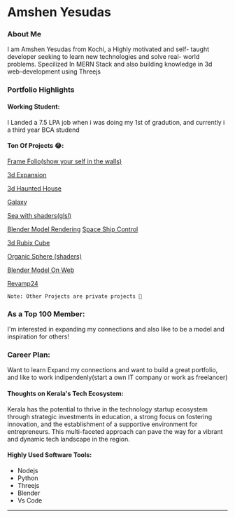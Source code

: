 # Amshen Yesudas

### About Me
I am Amshen Yesudas from Kochi, a Highly motivated and self-
taught developer seeking to learn new technologies and solve real-
world problems. Specilized In MERN Stack and also building knowledge in 3d web-development using Threejs

### Portfolio Highlights

#### Working Student: 

I Landed a 7.5 LPA job when i was doing my 1st of gradution, and currently i a third year BCA studend

#### Ton Of Projects  😂:

[Frame Folio(show your self in the walls)](https://framefolio.vercel.app/)

[3d Expansion](https://3d-expansion.vercel.app/)

[3d Haunted House](https://haunted-house-amshen.vercel.app/)

[Galaxy](https://galaxy-amshen.vercel.app/)

[Sea with shaders(glsl)](https://raging-sea-sample.vercel.app/)

[Blender Model Rendering](https://night-enconter.vercel.app/)
[Space Ship Control](https://space-loop.vercel.app/)

[3d Rubix Cube](https://3d-rubix-cube.vercel.app/)

[Organic Sphere (shaders)](https://organic-sphere-amshen.vercel.app/)

[Blender Model On Web](https://piyacafe-amshenshanu07.vercel.app/)

[Revamp24](revamp.in)

```Note: Other Projects are private projects 🫣```

### As a Top 100 Member: 

I'm interested in expanding my connections and also like to be a model and inspiration for others!

### Career Plan: 

Want to learn Expand my connections and want to build a great portfolio, and like to work indipendenly(start a own IT company or work as freelancer)

#### Thoughts on Kerala's Tech Ecosystem: 

Kerala has the potential to thrive in the technology startup ecosystem through strategic investments in education, a strong focus on fostering innovation, and the establishment of a supportive environment for entrepreneurs. This multi-faceted approach can pave the way for a vibrant and dynamic tech landscape in the region.


#### Highly Used Software Tools:

- Nodejs
- Python
- Threejs
- Blender
- Vs Code

---
